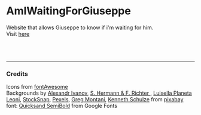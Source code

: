 # AmIWaitingForGiuseppe

Website that allows Giuseppe to know if i'm waiting for him. <br>
Visit [here](https://cannibutthenottakenone.github.io/AmIWaitingForGiuseppe/)
<br><br><br><br>

***
### Credits 


Icons from [fontAwesome](https://fontawesome.com/) <br>
Backgrounds by 
[Alexandr Ivanov](https://pixabay.com/users/ivanovgood-1982503/?utm_source=link-attribution&utm_medium=referral&utm_campaign=image&utm_content=1580255), 
[S. Hermann & F. Richter ](https://pixabay.com/users/pixel2013-2364555/?utm_source=link-attribution&utm_medium=referral&utm_campaign=image&utm_content=3593304), 
[Luisella Planeta Leoni](https://pixabay.com/users/sweetlouise-3967705/?utm_source=link-attribution&utm_medium=referral&utm_campaign=image&utm_content=3634760), 
[StockSnap](https://pixabay.com/users/stocksnap-894430/?utm_source=link-attribution&utm_medium=referral&utm_campaign=image&utm_content=2594725), 
[Pexels](https://pixabay.com/users/pexels-2286921/?utm_source=link-attribution&utm_medium=referral&utm_campaign=image&utm_content=1869456), 
[Greg Montani](https://pixabay.com/users/gregmontani-1014946/?utm_source=link-attribution&utm_medium=referral&utm_campaign=image&utm_content=863823), 
[Kenneth Schulze](https://pixabay.com/users/kennethschulze-8477163/?utm_source=link-attribution&utm_medium=referral&utm_campaign=image&utm_content=3261062)
from [pixabay](https://pixabay.com/?utm_source=link-attribution&utm_medium=referral&utm_campaign=image&utm_content=1580255) <br>
font: [Quicksand SemiBold](https://fonts.google.com/specimen/Quicksand) from Google Fonts
